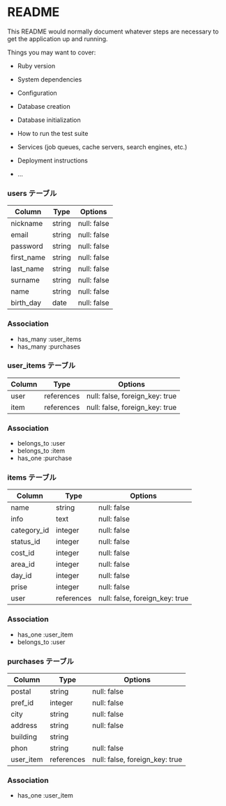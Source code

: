 # README

This README would normally document whatever steps are necessary to get the
application up and running.

Things you may want to cover:

* Ruby version

* System dependencies

* Configuration

* Database creation

* Database initialization

* How to run the test suite

* Services (job queues, cache servers, search engines, etc.)

* Deployment instructions

* ...


###  users テーブル

| Column       | Type        | Options     |
|------------- |-------------|-------------|
| nickname     | string      | null: false |
| email        | string      | null: false |
| password     | string      | null: false |
| first_name   | string      | null: false |
| last_name    | string      | null: false |
| surname      | string      | null: false |
| name         | string      | null: false |
| birth_day    | date        | null: false |

### Association

- has_many :user_items
- has_many :purchases


### user_items テーブル

| Column  | Type       | Options                        |
|-------- |------------|--------------------------------|
| user    | references | null: false, foreign_key: true |
| item    | references | null: false, foreign_key: true |

### Association

- belongs_to :user
- belongs_to :item
- has_one :purchase


### items テーブル

| Column      | Type       | Options                        |
|-------------|------------|--------------------------------|
| name        | string     | null: false                    |
| info        | text       | null: false                    |
| category_id | integer    | null: false                    | 
| status_id   | integer    | null: false                    |
| cost_id     | integer    | null: false                    |
| area_id     | integer    | null: false                    |
| day_id      | integer    | null: false                    |
| prise       | integer    | null: false                    |
| user        | references | null: false, foreign_key: true |

### Association

- has_one :user_item
- belongs_to :user


### purchases テーブル

| Column        | Type       | Options                        |
|---------------|------------|--------------------------------|
| postal        | string     | null: false                    |
| pref_id       | integer    | null: false                    |
| city          | string     | null: false                    |
| address       | string     | null: false                    |
| building      | string     |                                |
| phon          | string     | null: false                    |
| user_item     | references | null: false, foreign_key: true |

### Association

- has_one :user_item